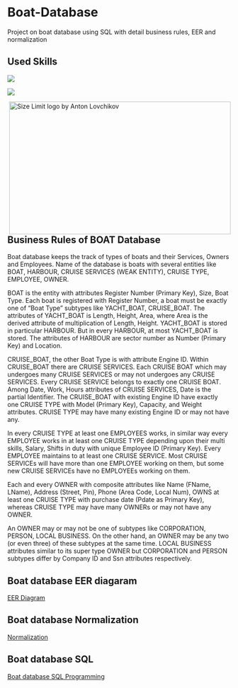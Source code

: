 # Boat-Database
Project on boat database using SQL with detail business rules, EER and normalization

## Used Skills

![](https://img.shields.io/badge/Client%20Program-MySQL%20Workbench-informational?style=flat&logo=mysql&logoColor=white&color=2bbc8a)

![](https://img.shields.io/badge/Server-MySQL%20Server-informational?style=flat&logo=mysql&logoColor=white&color=2bbc8a)



<img src="https://vizboat.com/wp-content/themes/yootheme/cache/440RS-chrome-black-361f94fb.jpeg" align="right"
     alt="Size Limit logo by Anton Lovchikov" width="500" height="300">

## Business Rules of BOAT Database

Boat database keeps the track of types of boats and their Services, Owners and Employees. Name of the database is boats with several entities like BOAT, HARBOUR, CRUISE SERVICES (WEAK ENTITY), CRUISE TYPE, EMPLOYEE, OWNER.

BOAT is the entity with attributes Register Number (Primary Key), Size, Boat Type. Each boat is registered with Register Number, a boat must be exactly one of “Boat Type” subtypes like YACHT_BOAT, CRUISE_BOAT. The attributes of YACHT_BOAT is Length, Height, Area, where Area is the derived attribute of multiplication of Length, Height. YACHT_BOAT is stored in particular HARBOUR. But in every HARBOUR, at most YACHT_BOAT is stored. The attributes of HARBOUR are sector number as Number (Primary Key) and Location.

CRUISE_BOAT, the other Boat Type is with attribute Engine ID. Within CRUISE_BOAT there are CRUISE SERVICES. Each CRUISE BOAT which may undergoes many CRUISE SERVICES or may not undergoes any CRUISE SERVICES. Every CRUISE SERVICE belongs to exactly one CRUISE BOAT. Among Date, Work, Hours attributes of CRUISE SERVICES, Date is the partial Identifier. The CRUISE_BOAT with existing Engine ID have exactly one CRUISE TYPE with Model (Primary Key), Capacity, and Weight attributes. CRUISE TYPE may have many existing Engine ID or may not have any.


In every CRUISE TYPE at least one EMPLOYEES works, in similar way every EMPLOYEE works in at least one CRUISE TYPE depending upon their multi skills, Salary, Shifts in duty with unique Employee ID (Primary Key). Every EMPLOYEE maintains to at least one CRUISE SERVICE. Most CRUISE SERVICEs will have more than one EMPLOYEE working on them, but some new CRUISE SERVICEs have no EMPLOYEEs working on them.

Each and every OWNER with composite attributes like Name (FName, LName), Address (Street, Pin), Phone (Area Code, Local Num), OWNS at least one CRUISE TYPE with purchase date (Pdate as Primary Key), whereas CRUISE TYPE may have many OWNERs or may not have any OWNER.


An OWNER may or may not be one of subtypes like CORPORATION, PERSON, LOCAL BUSINESS. On the other hand, an OWNER may be any two (or even three) of these subtypes at the same time. LOCAL BUSINESS attributes similar to its super type OWNER but CORPORATION and PERSON subtypes differ by Company ID and Ssn attributes respectively.

## Boat database EER diagaram 

[EER Diagram](https://github.com/sudheera96/Boat-Database/blob/main/ChitipoluS_EER.pdf)

## Boat database Normalization

[Normalization](https://github.com/sudheera96/Boat-Database/blob/main/ChitipoluS_Normalization.pdf)

## Boat database SQL

[Boat database SQL Programming](https://github.com/sudheera96/Boat-Database/blob/main/ChitipoluS_SQL.txt)




